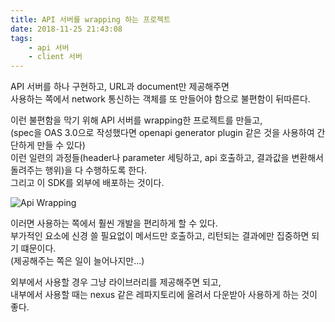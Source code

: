 ```yaml
---
title: API 서버를 wrapping 하는 프로젝트
date: 2018-11-25 21:43:08
tags:
    - api 서버  
    - client 서버  
---
```


API 서버를 하나 구현하고, URL과 document만 제공해주면  
사용하는 쪽에서 network 통신하는 객체를 또 만들어야 함으로 불편함이 뒤따른다.  

이런 불편함을 막기 위해 API 서버를 wrapping한 프로젝트를 만들고,  
(spec을 OAS 3.0으로 작성했다면 openapi generator plugin 같은 것을 사용하여 간단하게 만들 수 있다)  
이런 일련의 과정들(header나 parameter 세팅하고, api 호출하고, 결과값을 변환해서 돌려주는 행위)을 다 수행하도록 한다.  
그리고 이 SDK를 외부에 배포하는 것이다.  

![Api Wrapping](https://cloud2.zoolz.com/MyComputers/Images/Image.aspx?q=bT00MDcyNDcma2V5PTMwMjA5MzIxNDgmdHlwZT1sJno9MjAxOS8wMS8wOCAxODoyNg==)

이러면 사용하는 쪽에서 훨씬 개발을 편리하게 할 수 있다.  
부가적인 요소에 신경 쓸 필요없이 메서드만 호출하고, 리턴되는 결과에만 집중하면 되기 떄문이다.  
(제공해주는 쪽은 일이 늘어나지만...)  

외부에서 사용할 경우 그냥 라이브러리를 제공해주면 되고,  
내부에서 사용할 때는 nexus 같은 레파지토리에 올려서 다운받아 사용하게 하는 것이 좋다.  

<!-- more -->